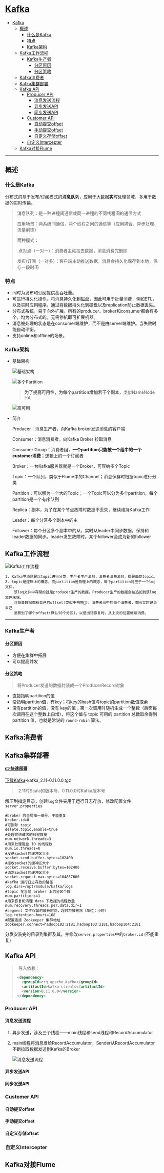 # [Kafka](http://kafka.apache.org/)

<!-- TOC -->

- [Kafka](#kafka)
    - [概述](#概述)
        - [什么是Kafka](#什么是kafka)
        - [特点](#特点)
        - [Kafka架构](#kafka架构)
    - [Kafka工作流程](#kafka工作流程)
        - [Kafka生产者](#kafka生产者)
            - [分区原因](#分区原因)
            - [分区策略](#分区策略)
    - [Kafka消费者](#kafka消费者)
    - [Kafka集群部署](#kafka集群部署)
    - [Kafka API](#kafka-api)
        - [Producer API](#producer-api)
            - [消息发送流程](#消息发送流程)
            - [异步发送API](#异步发送api)
            - [同步发送API](#同步发送api)
        - [Customer API](#customer-api)
            - [自动提交offset](#自动提交offset)
            - [手动提交offset](#手动提交offset)
            - [自定义存储offset](#自定义存储offset)
        - [自定义Intercepter](#自定义intercepter)
    - [Kafka对接Flume](#kafka对接flume)

<!-- /TOC -->
---
## 概述

### 什么是Kafka

分布式的基于发布/订阅模式的**消息队列**，应用于大数据**实时**处理领域，多用于数据的实时传输。

> 消息队列：是一种进程间通信或同一进程的不同线程间的通信方式
>
> 应用场景：两系统间通信，两个线程之间的通信等（应用耦合、异步处理、流量削锋）
>
> 两种模式：
>
> ​	点对点（一对一）：消费者主动拉去数据，消息消费完删除
>
> ​	发布/订阅（一对多）：客户端主动推送数据，消息会持久化保存到本地，保存一段时间

### 特点

- 同时为发布和订阅提供高吞吐量。
- 可进行持久化操作。将消息持久化到磁盘，因此可用于批量消费，例如ETL，以及实时应用程序。通过将数据持久化到硬盘以及replication防止数据丢失。
- 分布式系统，易于向外扩展。所有的producer、broker和consumer都会有多个，均为分布式的。无需停机即可扩展机器。
- 消息被处理的状态是在consumer端维护，而不是由server端维护。当失败时能自动平衡。
- 支持online和offline的场景。

### Kafka架构

- 基础架构

  ![基础架构](assets/%E5%9F%BA%E7%A1%80%E6%9E%B6%E6%9E%84.png)


  ![多个Partition](assets/%E5%A4%9A%E4%B8%AApartition.png)

  > ​	**为了提高可用性，为每个partition增加若干个副本**，类似NameNode HA

  ![高可用](assets/%E9%AB%98%E5%8F%AF%E7%94%A8.png)

  

- 简介

  Producer：消息生产者，向Kafka broker发送消息的客户端

  Consumer：消息消费者，向Kafka Broker 拉取消息

  Consumer Group：消费者组，**一个partition只能被一个组中的一个customer消费**；逻辑上的一个订阅者

  Broker：一台Kafka服务器就是一个Broker，可容纳多个Topic

  Topic：一个队列，类似于Flume中的Channel；消息保存时根据topic进行分类

  Partition：可以解为一个大的Topic；一个Topic可以分为多个partition，每个partition是一个有序队列

  Replica：副本，为了在某个节点故障时数据不丢失，继续维持Kafka工作

  Leader：每个分区多个副本中的主

  Follower：每个分区多个副本中的从，实时从leader中同步数据，保持和leader数据的同步。leader发生故障时，某个follower会成为新的follower


## Kafka工作流程

![Kafka工作流程](assets/Kafka%E5%B7%A5%E4%BD%9C%E6%B5%81%E7%A8%8B.png)

```
1. Kafka中消息是以topic进行分类，生产者生产消息，消费者消费消息，都是面向topic。
2. topic是逻辑上的概念，而partition是物理上的概念，每个partition对应于一个log文件，
    该log文件中存储的就是producer生产的数据。Producer生产的数据会被追加到该log文件末端，
    且每条数据都有自己的offset(类似于书签🔖)。消费者组中的每个消费者，都会实时记录自己
    消费到了哪个offset(默认50个分区)，以便出错恢复时，从上次的位置继续消费。

```

------

### Kafka生产者

#### 分区原因

- 方便在集群中拓展
- 可以提高并发

#### 分区策略
> 将Producer发送的数据封装成一个ProducerRecord对象
- 直接指明partition的值
- 没指明partition值，有key；将key的hash值与topic的partition数值取余
- 没有partition的值，没有 key的值；第一次调用时随机生成一个整数（后面每次调用在这个整数上自增），将这个值与 topic 可用的 partition 总数取余得到 partition 值，也就是常说的 `round-robin` 算法。
## Kafka消费者

## Kafka集群部署

**[👉快速部署](<http://kafka.apache.org/quickstart>)**

[下载Kafka](https://kafka.apache.org/downloads)-kafka_2.11-0.11.0.0.tgz

> ​	2.11时Scala的版本号，0.11.0.0时Kafka版本号

解压到指定目录，创建`log`文件夹用于运行日志存放，修改配置文件`server.properties`

```
#broker 的全局唯一编号，不能重复
broker.id=0
#可删除 topic
delete.topic.enable=true
#处理网络请求的线程数量
num.network.threads=3
#用来处理磁盘 IO 的线程数
num.io.threads=8
#发送socket的缓冲区大小
socket.send.buffer.bytes=102400
#接收socket的缓冲区大小
socket.receive.buffer.bytes=102400
#请求socket的缓冲区大小
socket.request.max.bytes=104857600
#kafka 运行日志存放的路径
log.dirs=/opt/module/kafka/logs
#topic 在当前 broker 上的分区个数
num.partitions=1
#用来恢复和清理 data 下数据的线程数量
num.recovery.threads.per.data.dir=1
#segment 文件保留的最长时间，超时将被删除（单位：小时）
log.retention.hours=168
#配置连接 Zookeeper 集群地址
zookeeper.connect=hadoop102:2181,hadoop103:2181,hadoop104:2181
```

分发安装完的目录到集群及其，并修改`server.properties`中的`broker.id` (不能重复)

## Kafka API

> ​	导入依赖：
>
> ````xml
> <dependency>
> 	<groupId>org.apache.kafka</groupId>
> 	<artifactId>kafka-clients</artifactId>
> 	<version>0.11.0.0</version>
> </dependency>
> ````

### Producer API

#### 消息发送流程

1. 异步发送，涉及三个线程——main线程和send线程和RecordAccumulator

2. main线程将消息发给RecordAccumulator，Sender从RecordAccumulator不断拉取数据发送到Kafka的Broker

   ![消息发送流程](assets/%E6%B6%88%E6%81%AF%E5%8F%91%E9%80%81%E6%B5%81%E7%A8%8B.png)

#### 异步发送API

#### 同步发送API

### Customer API

#### 自动提交offset

#### 手动提交offset

#### 自定义存储offset

### 自定义Intercepter

## Kafka对接Flume



